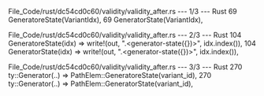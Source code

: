 File_Code/rust/dc54cd0c60/validity/validity_after.rs --- 1/3 --- Rust
69     GeneratoreState(VariantIdx),                                                                                                                          69     GeneratorState(VariantIdx),

File_Code/rust/dc54cd0c60/validity/validity_after.rs --- 2/3 --- Rust
104             GeneratoreState(idx) => write!(out, ".<generator-state({})>", idx.index()),                                                                  104             GeneratorState(idx) => write!(out, ".<generator-state({})>", idx.index()),

File_Code/rust/dc54cd0c60/validity/validity_after.rs --- 3/3 --- Rust
270             ty::Generator(..) => PathElem::GeneratoreState(variant_id),                                                                                  270             ty::Generator(..) => PathElem::GeneratorState(variant_id),

